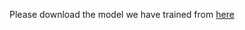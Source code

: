 Please download the model we have trained from [here](https://drive.google.com/open?id=1FYCPo4fLVlf1l_GMvk_ABhMpD4hhDEId)

